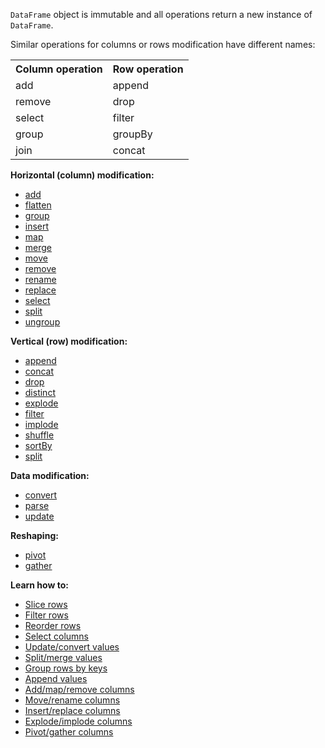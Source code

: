 [//]: # (title: Modify)

`DataFrame` object is immutable and all operations return a new instance of `DataFrame`.

Similar operations for columns or rows modification have different names:

<table>
<tr><th>Column operation</th><th>Row operation</th></tr>
<tr><td>add</td><td>append</td></tr>
<tr><td>remove</td><td>drop</td></tr>
<tr><td>select</td><td>filter</td></tr>
<tr><td>group</td><td>groupBy</td></tr>
<tr><td>join</td><td>concat</td></tr>
</table>

**Horizontal (column) modification:**
* [add](add.md)
* [flatten](flatten.md)
* [group](group.md)
* [insert](insert.md)
* [map](map.md)
* [merge](merge.md)
* [move](move.md)
* [remove](remove.md)
* [rename](rename.md)
* [replace](replace.md)
* [select](select.md)
* [split](split.md)
* [ungroup](ungroup.md)

**Vertical (row) modification:**
* [append](append.md)
* [concat](concat.md)
* [drop](drop.md)
* [distinct](sortBy.md)
* [explode](explode.md)
* [filter](filter.md)
* [implode](explode.md)
* [shuffle](shuffle.md) 
* [sortBy](sortBy.md)
* [split](split.md)

**Data modification:**
* [convert](convert.md)
* [parse](parse.md)
* [update](update.md)

**Reshaping:**
* [pivot](pivot.md)
* [gather](gather.md)

**Learn how to:**
* [Slice rows](sliceRows.md)
* [Filter rows](filterRows.md)
* [Reorder rows](reorderRows.md)
* [Select columns](select.md)
* [Update/convert values](updateConvert.md)
* [Split/merge values](splitMerge.md)
* [Group rows by keys](groupBy.md)
* [Append values](append.md)
* [Add/map/remove columns](addRemove.md)
* [Move/rename columns](moveRename.md)
* [Insert/replace columns](insertReplace.md)
* [Explode/implode columns](explodeImplode.md)
* [Pivot/gather columns](pivotGather.md)
